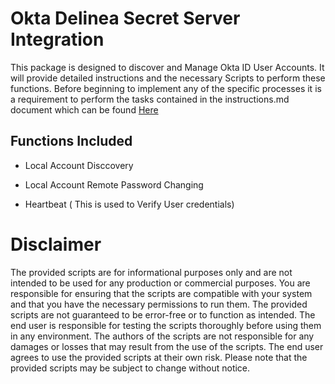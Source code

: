 # Okta Delinea Secret Server Integration

  

This package is designed to discover and Manage Okta ID User Accounts. It will provide detailed instructions and the necessary Scripts to perform these functions. Before beginning to implement any of the specific processes it is a requirement to perform the tasks contained in the instructions.md document which can be found [Here](./instructions.md)

  

## Functions Included

  

- Local Account Disccovery

- Local Account Remote Password Changing

- Heartbeat ( This is used to Verify User credentials)

  

# Disclaimer

  

The provided scripts are for informational purposes only and are not intended to be used for any production or commercial purposes. You are responsible for ensuring that the scripts are compatible with your system and that you have the necessary permissions to run them. The provided scripts are not guaranteed to be error-free or to function as intended. The end user is responsible for testing the scripts thoroughly before using them in any environment. The authors of the scripts are not responsible for any damages or losses that may result from the use of the scripts. The end user agrees to use the provided scripts at their own risk. Please note that the provided scripts may be subject to change without notice.